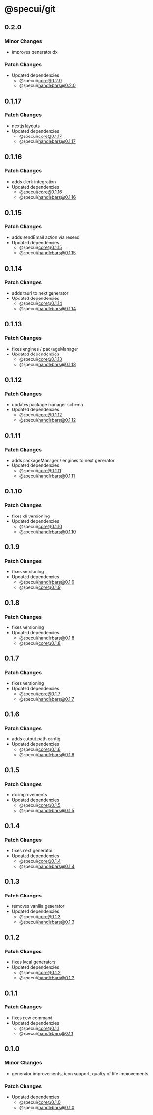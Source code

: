 # @specui/git

## 0.2.0

### Minor Changes

- improves generator dx

### Patch Changes

- Updated dependencies
  - @specui/core@0.2.0
  - @specui/handlebars@0.2.0

## 0.1.17

### Patch Changes

- nextjs layouts
- Updated dependencies
  - @specui/core@0.1.17
  - @specui/handlebars@0.1.17

## 0.1.16

### Patch Changes

- adds clerk integration
- Updated dependencies
  - @specui/core@0.1.16
  - @specui/handlebars@0.1.16

## 0.1.15

### Patch Changes

- adds sendEmail action via resend
- Updated dependencies
  - @specui/core@0.1.15
  - @specui/handlebars@0.1.15

## 0.1.14

### Patch Changes

- adds tauri to next generator
- Updated dependencies
  - @specui/core@0.1.14
  - @specui/handlebars@0.1.14

## 0.1.13

### Patch Changes

- fixes engines / packageManager
- Updated dependencies
  - @specui/core@0.1.13
  - @specui/handlebars@0.1.13

## 0.1.12

### Patch Changes

- updates package manager schema
- Updated dependencies
  - @specui/core@0.1.12
  - @specui/handlebars@0.1.12

## 0.1.11

### Patch Changes

- adds packageManager / engines to next generator
- Updated dependencies
  - @specui/core@0.1.11
  - @specui/handlebars@0.1.11

## 0.1.10

### Patch Changes

- fixes cli versioning
- Updated dependencies
  - @specui/core@0.1.10
  - @specui/handlebars@0.1.10

## 0.1.9

### Patch Changes

- fixes versioning
- Updated dependencies
  - @specui/handlebars@0.1.9
  - @specui/core@0.1.9

## 0.1.8

### Patch Changes

- fixes versioning
- Updated dependencies
  - @specui/handlebars@0.1.8
  - @specui/core@0.1.8

## 0.1.7

### Patch Changes

- fixes versioning
- Updated dependencies
  - @specui/core@0.1.7
  - @specui/handlebars@0.1.7

## 0.1.6

### Patch Changes

- adds output.path config
- Updated dependencies
  - @specui/core@0.1.6
  - @specui/handlebars@0.1.6

## 0.1.5

### Patch Changes

- dx improvements
- Updated dependencies
  - @specui/core@0.1.5
  - @specui/handlebars@0.1.5

## 0.1.4

### Patch Changes

- fixes next generator
- Updated dependencies
  - @specui/core@0.1.4
  - @specui/handlebars@0.1.4

## 0.1.3

### Patch Changes

- removes vanilla generator
- Updated dependencies
  - @specui/core@0.1.3
  - @specui/handlebars@0.1.3

## 0.1.2

### Patch Changes

- fixes local generators
- Updated dependencies
  - @specui/core@0.1.2
  - @specui/handlebars@0.1.2

## 0.1.1

### Patch Changes

- fixes new command
- Updated dependencies
  - @specui/core@0.1.1
  - @specui/handlebars@0.1.1

## 0.1.0

### Minor Changes

- generator improvements, icon support, quality of life improvements

### Patch Changes

- Updated dependencies
  - @specui/core@0.1.0
  - @specui/handlebars@0.1.0
